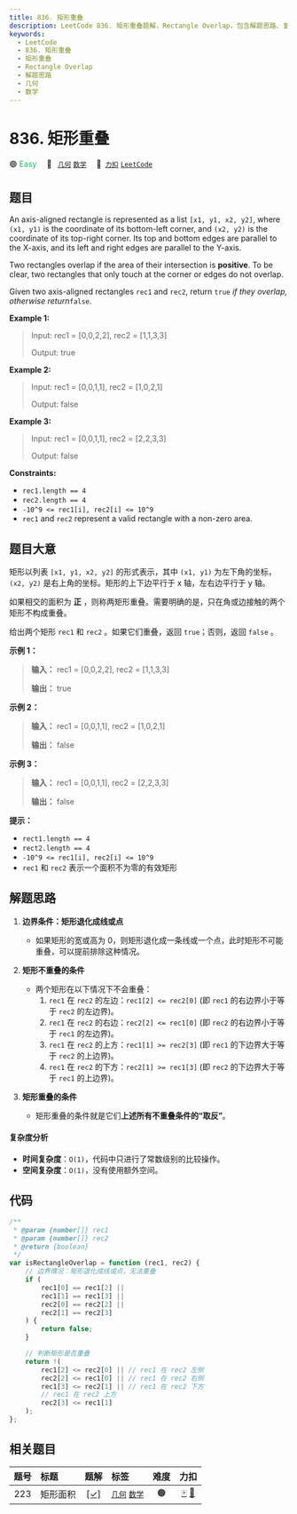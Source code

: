 ```yaml
---
title: 836. 矩形重叠
description: LeetCode 836. 矩形重叠题解，Rectangle Overlap，包含解题思路、复杂度分析以及完整的 JavaScript 代码实现。
keywords:
  - LeetCode
  - 836. 矩形重叠
  - 矩形重叠
  - Rectangle Overlap
  - 解题思路
  - 几何
  - 数学
---
```


# 836. 矩形重叠

🟢 <font color=#15bd66>Easy</font>&emsp; 🔖&ensp; [`几何`](/tag/geometry.md) [`数学`](/tag/math.md)&emsp; 🔗&ensp;[`力扣`](https://leetcode.cn/problems/rectangle-overlap) [`LeetCode`](https://leetcode.com/problems/rectangle-overlap)

## 题目

An axis-aligned rectangle is represented as a list `[x1, y1, x2, y2]`, where
`(x1, y1)` is the coordinate of its bottom-left corner, and `(x2, y2)` is the
coordinate of its top-right corner. Its top and bottom edges are parallel to
the X-axis, and its left and right edges are parallel to the Y-axis.

Two rectangles overlap if the area of their intersection is **positive**. To
be clear, two rectangles that only touch at the corner or edges do not
overlap.

Given two axis-aligned rectangles `rec1` and `rec2`, return `true` _if they
overlap, otherwise return_`false`.

**Example 1:**

> Input: rec1 = [0,0,2,2], rec2 = [1,1,3,3]
>
> Output: true

**Example 2:**

> Input: rec1 = [0,0,1,1], rec2 = [1,0,2,1]
>
> Output: false

**Example 3:**

> Input: rec1 = [0,0,1,1], rec2 = [2,2,3,3]
>
> Output: false

**Constraints:**

- `rec1.length == 4`
- `rec2.length == 4`
- `-10^9 <= rec1[i], rec2[i] <= 10^9`
- `rec1` and `rec2` represent a valid rectangle with a non-zero area.

## 题目大意

矩形以列表 `[x1, y1, x2, y2]` 的形式表示，其中 `(x1, y1)` 为左下角的坐标，`(x2, y2)`
是右上角的坐标。矩形的上下边平行于 x 轴，左右边平行于 y 轴。

如果相交的面积为 **正** ，则称两矩形重叠。需要明确的是，只在角或边接触的两个矩形不构成重叠。

给出两个矩形 `rec1` 和 `rec2` 。如果它们重叠，返回 `true`；否则，返回 `false` 。

**示例 1：**

> **输入：** rec1 = [0,0,2,2], rec2 = [1,1,3,3]
>
> **输出：** true

**示例 2：**

> **输入：** rec1 = [0,0,1,1], rec2 = [1,0,2,1]
>
> **输出：** false

**示例 3：**

> **输入：** rec1 = [0,0,1,1], rec2 = [2,2,3,3]
>
> **输出：** false

**提示：**

- `rect1.length == 4`
- `rect2.length == 4`
- `-10^9 <= rec1[i], rec2[i] <= 10^9`
- `rec1` 和 `rec2` 表示一个面积不为零的有效矩形

## 解题思路

1. **边界条件：矩形退化成线或点**

   - 如果矩形的宽或高为 0，则矩形退化成一条线或一个点，此时矩形不可能重叠，可以提前排除这种情况。

2. **矩形不重叠的条件**

   - 两个矩形在以下情况下不会重叠：
     1. `rec1` 在 `rec2` 的左边：`rec1[2] <= rec2[0]` (即 `rec1` 的右边界小于等于 `rec2` 的左边界)。
     2. `rec1` 在 `rec2` 的右边：`rec2[2] <= rec1[0]` (即 `rec2` 的右边界小于等于 `rec1` 的左边界)。
     3. `rec1` 在 `rec2` 的上方：`rec1[1] >= rec2[3]` (即 `rec1` 的下边界大于等于 `rec2` 的上边界)。
     4. `rec1` 在 `rec2` 的下方：`rec2[1] >= rec1[3]` (即 `rec2` 的下边界大于等于 `rec1` 的上边界)。

3. **矩形重叠的条件**
   - 矩形重叠的条件就是它们**上述所有不重叠条件的“取反”**。

#### 复杂度分析

- **时间复杂度**：`O(1)`，代码中只进行了常数级别的比较操作。
- **空间复杂度**：`O(1)`，没有使用额外空间。

## 代码

```javascript
/**
 * @param {number[]} rec1
 * @param {number[]} rec2
 * @return {boolean}
 */
var isRectangleOverlap = function (rec1, rec2) {
	// 边界情况：矩形退化成线或点，无法重叠
	if (
		rec1[0] == rec1[2] ||
		rec1[1] == rec1[3] ||
		rec2[0] == rec2[2] ||
		rec2[1] == rec2[3]
	) {
		return false;
	}

	// 判断矩形是否重叠
	return !(
		rec1[2] <= rec2[0] || // rec1 在 rec2 左侧
		rec2[2] <= rec1[0] || // rec1 在 rec2 右侧
		rec1[3] <= rec2[1] || // rec1 在 rec2 下方
		// rec1 在 rec2 上方
		rec2[3] <= rec1[1]
	);
};
```

## 相关题目

<!-- prettier-ignore -->
| 题号 | 标题 | 题解 | 标签 | 难度 | 力扣 |
| :------: | :------ | :------: | :------ | :------: | :------: |
| 223 | 矩形面积 | [[✓]](/problem/0223.md) |  [`几何`](/tag/geometry.md) [`数学`](/tag/math.md) | 🟠 | [🀄️](https://leetcode.cn/problems/rectangle-area) [🔗](https://leetcode.com/problems/rectangle-area) |